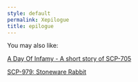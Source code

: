 ```yaml
---
style: default
permalink: Xepilogue
title: epilogue
---
```

You may also like:

[A Day Of Infamy - A short story of SCP-705](http://scp-wiki.net/a-day-of-infamy)

[SCP-979: Stoneware Rabbit](http://scp-wiki.net/scp-979)

